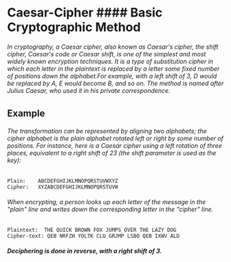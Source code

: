 # Caesar-Cipher #### Basic Cryptographic Method

###### In cryptography, a Caesar cipher, also known as Caesar's cipher, the shift cipher, Caesar's code or Caesar shift, is one of the simplest and most widely known encryption techniques. It is a type of substitution cipher in which each letter in the plaintext is replaced by a letter some fixed number of positions down the alphabet.For example, with a left shift of 3, D would be replaced by A, E would become B, and so on. The method is named after Julius Caesar, who used it in his private correspondence.

<h2>Example</h2>

###### The transformation can be represented by aligning two alphabets; the cipher alphabet is the plain alphabet rotated left or right by some number of positions. For instance, here is a Caesar cipher using a left rotation of three places, equivalent to a right shift of 23 (the shift parameter is used as the key):


    Plain:    ABCDEFGHIJKLMNOPQRSTUVWXYZ
    Cipher:   XYZABCDEFGHIJKLMNOPQRSTUVW


###### When encrypting, a person looks up each letter of the message in the "plain" line and writes down the corresponding letter in the "cipher" line.

    Plaintext:  THE QUICK BROWN FOX JUMPS OVER THE LAZY DOG
    Cipher-text: QEB NRFZH YOLTK CLU GRJMP LSBO QEB IXWV ALD

##### Deciphering is done in reverse, with a right shift of 3.
